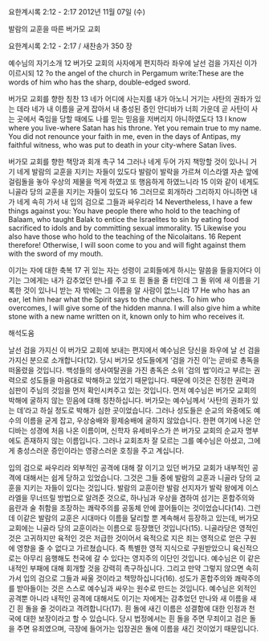 요한계시록 2:12 - 2:17 
2012년 11월 07일 (수)

발람의 교훈을 따른 버가모 교회



요한계시록 2:12 - 2:17 / 새찬송가 350 장


예수님의 자기소개 
12 버가모 교회의 사자에게 편지하라 좌우에 날선 검을 가지신 이가 이르시되
12 ?o the angel of the church in Pergamum write:These are the words of him who has the sharp, double-edged sword.

버가모 교회를 향한 칭찬 
13 네가 어디에 사는지를 내가 아노니 거기는 사탄의 권좌가 있는 데라 네가 내 이름을 굳게 잡아서 내 충성된 증인 안디바가 너희 가운데 곧 사탄이 사는 곳에서 죽임을 당할 때에도 나를 믿는 믿음을 저버리지 아니하였도다
13 I know where you live-where Satan has his throne. Yet you remain true to my name. You did not renounce your faith in me, even in the days of Antipas, my faithful witness, who was put to death in your city-where Satan lives.

버가모 교회를 향한 책망과 회개 촉구
14 그러나 네게 두어 가지 책망할 것이 있나니 거기 네게 발람의 교훈을 지키는 자들이 있도다 발람이 발락을 가르쳐 이스라엘 자손 앞에 걸림돌을 놓아 우상의 제물을 먹게 하였고 또 행음하게 하였느니라 15 이와 같이 네게도 니골라 당의 교훈을 지키는 자들이 있도다 16 그러므로 회개하라 그리하지 아니하면 내가 네게 속히 가서 내 입의 검으로 그들과 싸우리라
14 Nevertheless, I have a few things against you: You have people there who hold to the teaching of Balaam, who taught Balak to entice the Israelites to sin by eating food sacrificed to idols and by committing sexual immorality. 15 Likewise you also have those who hold to the teaching of the Nicolaitans. 16 Repent therefore! Otherwise, I will soon come to you and will fight against them with the sword of my mouth.

이기는 자에 대한 축복 
17 귀 있는 자는 성령이 교회들에게 하시는 말씀을 들을지어다 이기는 그에게는 내가 감추었던 만나를 주고 또 흰 돌을 줄 터인데 그 돌 위에 새 이름을 기록한 것이 있나니 받는 자 밖에는 그 이름을 알 사람이 없느니라
17 He who has an ear, let him hear what the Spirit says to the churches. To him who overcomes, I will give some of the hidden manna. I will also give him a white stone with a new name written on it, known only to him who receives it.

해석도움





날선 검을 가지신 이
버가모 교회에 보내는 편지에서 예수님은 당신을 좌우에 날 선 검을 가지신 분으로 소개합니다(12). 당시 버가모 성도들에게 ‘검을 가진 이’는 곧바로 총독을 떠올렸을 것입니다. 백성들의 생사여탈권을 가진 총독은 소위 ‘검의 법’이라고 부르는 권력으로 성도들을 마음대로 박해하고 있었기 때문입니다. 때문에 이것은 진정한 권력과 심판이 주님의 것임을 먼저 확인시켜주고 있는 것입니다. 먼저 예수님은 버가모 교회의 박해에 굴하지 않는 믿음에 대해 칭찬하십니다. 버가모는 예수님께서 ‘사탄의 권좌가 있는 데’라고 하실 정도로 박해가 심한 곳이었습니다. 그러나 성도들은 순교의 와중에도 예수의 이름을 굳게 잡고, 우상숭배와 황제숭배에 굴하지 않았습니다. 한편 여기에 나온 안디바는 성경에 처음 나온 이름이며, 신학자 유세비우스가 쓴 버가모 교회의 순교자 명부에도 존재하지 않는 이름입니다. 그러나 교회조차 잘 모르는 그를 예수님은 아셨고, 그에게 충성스러운 증인이라는 영광스러운 호칭을 주고 계십니다. 

입의 검으로 싸우리라
외부적인 공격에 대해 잘 이기고 있던 버가모 교회가 내부적인 공격에 대해서는 쉽게 당하고 있었습니다. 그것은 그들 중에 발람의 교훈과 니골라 당의 교훈을 지키는 자들이 있다는 것입니다. 발람의 교훈이란 발람 선지자가 발락 왕에게 이스라엘을 무너뜨릴 방법으로 알려준 것으로, 하나님과 우상을 겸하여 섬기는 혼합주의와 음란과 술 취함을 조장하는 쾌락주의를 공동체 안에 끌어들이는 것이었습니다(14). 그런데 이같은 발람의 교훈은 시대마다 이름을 달리할 뿐 계속해서 등장하고 있는데, 버가모 교회에는 니골라 당의 교훈이라는 이름으로 등장했던 것입니다(15). 니골라당은 영적인 것은 고귀하지만 육적인 것은 저급한 것이어서 육적으로 지은 죄는 영적으로 얻은 구원에 영향을 줄 수 없다고 가르쳤습니다. 즉 특별한 영적 지식으로 구원받았으니 육신적으로는 아무리 음행해도 천국에 갈 수 있다는 영지주의 이단인 것입니다. 예수님은 이 같은 내적인 부패에 대해 회개할 것을 강력히 촉구하십니다. 그리고 만약 그렇지 않으면 속히 가서 입의 검으로 그들과 싸울 것이라고 책망하십니다(16). 성도가 혼합주의와 쾌락주의를 받아들이는 것은 스스로 예수님과 싸우는 원수로 만드는 것입니다. 예수님은 외적인 공격뿐 아니라 내적인 공격에 대해서도 이기는 자에게는 감추었던 만나와 새 이름을 새긴 흰 돌을 줄 것이라고 격려합니다(17). 흰 돌에 새긴 이름은 성결함에 대한 인정과 천국에 대한 보장이라고 할 수 있습니다. 당시 법정에서는 흰 돌을 주면 무죄이고 검은 돌을 주면 유죄였으며, 극장에 들어가는 입장권은 돌에 이름을 새긴 것이었기 때문입니다.